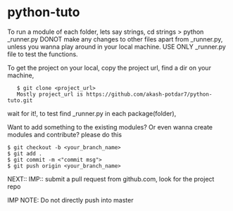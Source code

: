 # python-tuto

To run a module of each folder, lets say strings, cd strings > python _runner.py
DONOT make any changes to other files apart from _runner.py, unless you wanna play around in your local machine.
USE ONLY _runner.py file to test the functions.

To get the project on your local,
copy the project url,
find a dir on your machine,
```
   $ git clone <project_url>
   Mostly project_url is https://github.com/akash-potdar7/python-tuto.git
```
wait for it!,
to test find _runner.py in each package(folder),

Want to add something to the existing modules? Or even wanna create modules and contribute?
please do this
  ```
  $ git checkout -b <your_branch_name>
  $ git add .
  $ git commit -m <"commit msg">
  $ git push origin <your_branch_name>
  ```
NEXT:: IMP:: submit a pull request from github.com, look for the project repo

IMP NOTE: Do not directly push into master

